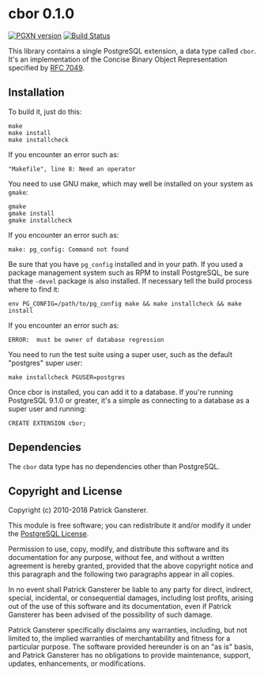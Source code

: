cbor 0.1.0
==========

[![PGXN version](https://badge.fury.io/pg/cbor.svg)](https://badge.fury.io/pg/cbor)
[![Build Status](https://travis-ci.org/paroga/pg-cbor.png)](https://travis-ci.org/paroga/pg-cbor)

This library contains a single PostgreSQL extension, a data type called
`cbor`. It's an implementation of the Concise Binary Object Representation
specified by [RFC 7049](https://tools.ietf.org/html/rfc7049).

Installation
------------

To build it, just do this:

    make
    make install
    make installcheck

If you encounter an error such as:

    "Makefile", line 8: Need an operator

You need to use GNU make, which may well be installed on your system as
`gmake`:

    gmake
    gmake install
    gmake installcheck

If you encounter an error such as:

    make: pg_config: Command not found

Be sure that you have `pg_config` installed and in your path. If you used a
package management system such as RPM to install PostgreSQL, be sure that the
`-devel` package is also installed. If necessary tell the build process where
to find it:

    env PG_CONFIG=/path/to/pg_config make && make installcheck && make install

If you encounter an error such as:

    ERROR:  must be owner of database regression

You need to run the test suite using a super user, such as the default
"postgres" super user:

    make installcheck PGUSER=postgres

Once cbor is installed, you can add it to a database. If you're running
PostgreSQL 9.1.0 or greater, it's a simple as connecting to a database as a
super user and running:

    CREATE EXTENSION cbor;

Dependencies
------------
The `cbor` data type has no dependencies other than PostgreSQL.

Copyright and License
---------------------

Copyright (c) 2010-2018 Patrick Gansterer.

This module is free software; you can redistribute it and/or modify it under
the [PostgreSQL License](http://www.opensource.org/licenses/postgresql).

Permission to use, copy, modify, and distribute this software and its
documentation for any purpose, without fee, and without a written agreement is
hereby granted, provided that the above copyright notice and this paragraph
and the following two paragraphs appear in all copies.

In no event shall Patrick Gansterer be liable to any party for direct,
indirect, special, incidental, or consequential damages, including lost
profits, arising out of the use of this software and its documentation, even
if Patrick Gansterer has been advised of the possibility of such damage.

Patrick Gansterer specifically disclaims any warranties, including, but not
limited to, the implied warranties of merchantability and fitness for a
particular purpose. The software provided hereunder is on an "as is" basis,
and Patrick Gansterer has no obligations to provide maintenance, support,
updates, enhancements, or modifications.

